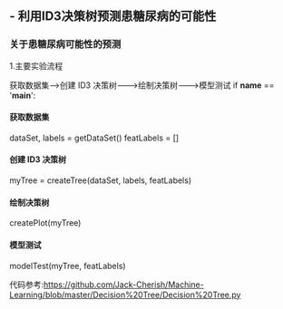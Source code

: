## - 利用ID3决策树预测患糖尿病的可能性
### 关于患糖尿病可能性的预测

  1.主要实验流程
  
  获取数据集—->创建 ID3 决策树--->绘制决策树--->模型测试
  if __name__ == '__main__':
   #### 获取数据集
   dataSet, labels = getDataSet()
   featLabels = []
   #### 创建 ID3 决策树
   myTree = createTree(dataSet, labels, featLabels)
   #### 绘制决策树
   createPlot(myTree)
   #### 模型测试
   modelTest(myTree, featLabels)


代码参考:https://github.com/Jack-Cherish/Machine-Learning/blob/master/Decision%20Tree/Decision%20Tree.py
